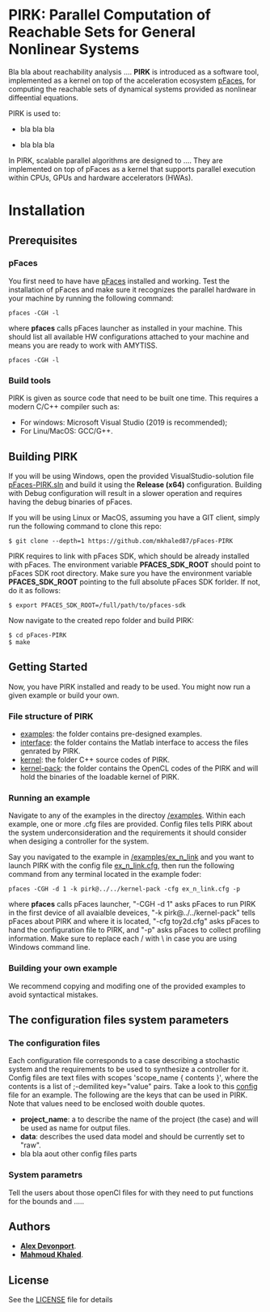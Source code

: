 # **PIRK**: Parallel Computation of Reachable Sets for General Nonlinear Systems  

Bla bla about reachability analysis ....
**PIRK** is introduced as a software tool, implemented as a kernel on top of the acceleration ecosystem [pFaces](http://www.parallall.com/pfaces), 
for computing the reachable sets of dynamical systems provided as nonlinear diffeential equations.

PIRK is used to:

- bla bla bla

- bla bla bla

In PIRK, scalable parallel algorithms are designed to ....
They are implemented on top of pFaces as a kernel that supports parallel execution within CPUs, GPUs and hardware accelerators (HWAs). 

# **Installation**

## **Prerequisites**

### pFaces

You first need to have have [pFaces](http://www.parallall.com/pfaces) installed and working. 
Test the installation of pFaces and make sure it recognizes the parallel hardware in your machine by running the following command:

```
pfaces -CGH -l
```

where **pfaces** calls pFaces launcher as installed in your machine. This should list all available HW configurations attached to your machine and means you are ready to work with AMYTISS.

```
pfaces -CGH -l
```

### Build tools

PIRK is given as source code that need to be built one time. 
This requires a modern C/C++ compiler such as:

- For windows: Microsoft Visual Studio (2019 is recommended);
- For Linu/MacOS: GCC/G++.

## **Building PIRK**

If you will be using Windows, open the provided VisualStudio-solution file [pFaces-PIRK.sln](pFaces-PIRK.sln) and build it using the **Release (x64)** configuration. Building with Debug configuration will result in a slower operation and requires having the debug binaries of pFaces.

If you will be using Linux or MacOS, assuming you have a GIT client, simply run the following command to clone this repo:

```
$ git clone --depth=1 https://github.com/mkhaled87/pFaces-PIRK
```

PIRK requires to link with pFaces SDK, which should be already installed with pFaces. 
The environment variable **PFACES_SDK_ROOT** should point to pFaces SDK root directory. 
Make sure you have the environment variable **PFACES_SDK_ROOT** pointing to the full absolute pFaces SDK forlder. 
If not, do it as follows:

```
$ export PFACES_SDK_ROOT=/full/path/to/pfaces-sdk
```

Now navigate to the created repo folder and build PIRK:

```
$ cd pFaces-PIRK
$ make
```

## **Getting Started**

Now, you have PIRK installed and ready to be used. You might now run a given example or build your own.

### **File structure of PIRK**

- [examples](/examples): the folder contains pre-designed examples.
- [interface](/interface): the folder contains the Matlab interface to access the files genrated by PIRK.
- [kernel](/kernel): the folder C++ source codes of PIRK.
- [kernel-pack](/kernel-pack): the folder contains the OpenCL codes of the PIRK and will hold the binaries of the loadable kernel of PIRK.

### **Running an example**

Navigate to any of the examples in the directoy [/examples](/examples). Within each example, one or more .cfg files are provided. 
Config files tells PIRK about the system underconsideration and the requirements it should consider when desiging a controller for the system.

Say you navigated to the example in [/examples/ex_n_link](/examples/ex_n_link) 
and you want to launch PIRK with the config file [ex_n_link.cfg](/examples/ex_n_link/ex_n_link.cfg), 
then run the following command from any terminal located in the example foder:

```
pfaces -CGH -d 1 -k pirk@../../kernel-pack -cfg ex_n_link.cfg -p
```

where **pfaces** calls pFaces launcher, "-CGH -d 1" asks pFaces to run PIRK in the first device of all avaialble deveices, 
"-k pirk@../../kernel-pack" tells pFaces about PIRK and where it is located, 
"-cfg toy2d.cfg" asks pFaces to hand the configuration file to PIRK, and 
"-p" asks pFaces to collect profiling information. 
Make sure to replace each / with \ in case you are using Windows command line.

### **Building your own example**

We recommend copying and modifing one of the provided examples to avoid syntactical mistakes.

## **The configuration files system parameters**

### **The configuration files**
Each configuration file corresponds to a case describing a stochastic system and the requirements to be used to synthesize a controller for it. Config files are text files with scopes 'scope_name { contents }', where the contents is a list of ;-demilited key="value" pairs. Take a look to this [config](/examples/ex_toy_safety/toy2d.cfg) file for an example. The following are the keys that can be used in PIRK. Note that values need to be enclosed woith double quotes.

- **project_name**: a to describe the name of the project (the case) and will be used as name for output files.
- **data**: describes the used data model and should be currently set to "raw".
- bla bla aout other config files parts


### **System parametrs**
Tell the users about those openCl files for with they need to put functions for the bounds and .....


## **Authors**

- [**Alex Devonport**](http://www.hyconsys.com/members/mzamani).
- [**Mahmoud Khaled**](http://www.mahmoud-khaled.com).


## **License**

See the [LICENSE](LICENSE) file for details